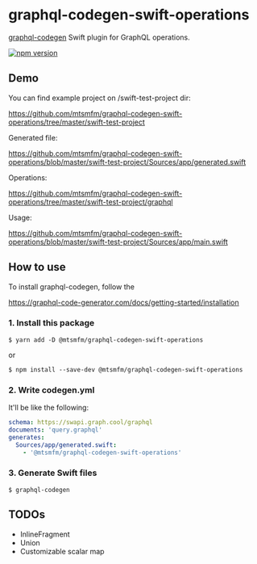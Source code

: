 # graphql-codegen-swift-operations

[graphql-codegen](https://graphql-code-generator.com/) Swift plugin for GraphQL operations.

[![npm version](https://badge.fury.io/js/%40mtsmfm%2Fgraphql-codegen-swift-operations.svg)](https://badge.fury.io/js/%40mtsmfm%2Fgraphql-codegen-swift-operations)

## Demo

You can find example project on /swift-test-project dir:

https://github.com/mtsmfm/graphql-codegen-swift-operations/tree/master/swift-test-project

Generated file:

https://github.com/mtsmfm/graphql-codegen-swift-operations/blob/master/swift-test-project/Sources/app/generated.swift

Operations:

https://github.com/mtsmfm/graphql-codegen-swift-operations/tree/master/swift-test-project/graphql

Usage:

https://github.com/mtsmfm/graphql-codegen-swift-operations/blob/master/swift-test-project/Sources/app/main.swift

## How to use

To install graphql-codegen, follow the

https://graphql-code-generator.com/docs/getting-started/installation

### 1. Install this package

```
$ yarn add -D @mtsmfm/graphql-codegen-swift-operations
```

or

```
$ npm install --save-dev @mtsmfm/graphql-codegen-swift-operations
```

### 2. Write codegen.yml

It'll be like the following:

```yaml
schema: https://swapi.graph.cool/graphql
documents: 'query.graphql'
generates:
  Sources/app/generated.swift:
    - '@mtsmfm/graphql-codegen-swift-operations'
```

### 3. Generate Swift files

```
$ graphql-codegen
```

## TODOs

- InlineFragment
- Union
- Customizable scalar map
